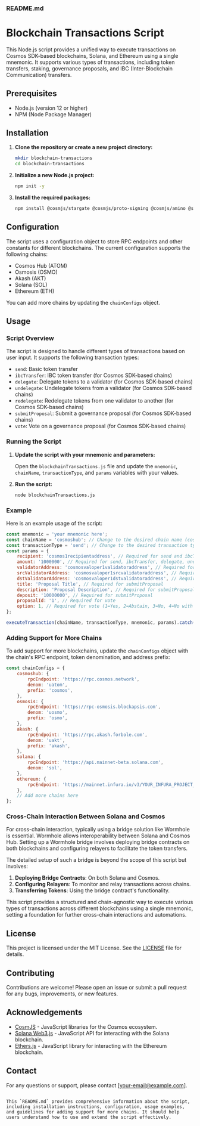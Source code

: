 ### README.md

# Blockchain Transactions Script

This Node.js script provides a unified way to execute transactions on Cosmos SDK-based blockchains, Solana, and Ethereum using a single mnemonic. It supports various types of transactions, including token transfers, staking, governance proposals, and IBC (Inter-Blockchain Communication) transfers.

## Prerequisites

- Node.js (version 12 or higher)
- NPM (Node Package Manager)

## Installation

1. **Clone the repository or create a new project directory:**

   ```sh
   mkdir blockchain-transactions
   cd blockchain-transactions
   ```

2. **Initialize a new Node.js project:**

   ```sh
   npm init -y
   ```

3. **Install the required packages:**

   ```sh
   npm install @cosmjs/stargate @cosmjs/proto-signing @cosmjs/amino @solana/web3.js ethers bip39
   ```

## Configuration

The script uses a configuration object to store RPC endpoints and other constants for different blockchains. The current configuration supports the following chains:

- Cosmos Hub (ATOM)
- Osmosis (OSMO)
- Akash (AKT)
- Solana (SOL)
- Ethereum (ETH)

You can add more chains by updating the `chainConfigs` object.

## Usage

### Script Overview

The script is designed to handle different types of transactions based on user input. It supports the following transaction types:

- `send`: Basic token transfer
- `ibcTransfer`: IBC token transfer (for Cosmos SDK-based chains)
- `delegate`: Delegate tokens to a validator (for Cosmos SDK-based chains)
- `undelegate`: Undelegate tokens from a validator (for Cosmos SDK-based chains)
- `redelegate`: Redelegate tokens from one validator to another (for Cosmos SDK-based chains)
- `submitProposal`: Submit a governance proposal (for Cosmos SDK-based chains)
- `vote`: Vote on a governance proposal (for Cosmos SDK-based chains)

### Running the Script

1. **Update the script with your mnemonic and parameters:**

   Open the `blockchainTransactions.js` file and update the `mnemonic`, `chainName`, `transactionType`, and `params` variables with your values.

2. **Run the script:**

   ```sh
   node blockchainTransactions.js
   ```

### Example

Here is an example usage of the script:

```javascript
const mnemonic = 'your mnemonic here';
const chainName = 'cosmoshub'; // Change to the desired chain name (cosmoshub, osmosis, solana, ethereum, etc.)
const transactionType = 'send'; // Change to the desired transaction type
const params = {
    recipient: 'cosmos1recipientaddress', // Required for send and ibcTransfer
    amount: '1000000', // Required for send, ibcTransfer, delegate, undelegate, and redelegate
    validatorAddress: 'cosmosvaloper1validatoraddress', // Required for delegate and undelegate
    srcValidatorAddress: 'cosmosvaloper1srcvalidatoraddress', // Required for redelegate
    dstValidatorAddress: 'cosmosvaloper1dstvalidatoraddress', // Required for redelegate
    title: 'Proposal Title', // Required for submitProposal
    description: 'Proposal Description', // Required for submitProposal
    deposit: '10000000', // Required for submitProposal
    proposalId: '1', // Required for vote
    option: 1, // Required for vote (1=Yes, 2=Abstain, 3=No, 4=No with veto)
};

executeTransaction(chainName, transactionType, mnemonic, params).catch(console.error);
```

### Adding Support for More Chains

To add support for more blockchains, update the `chainConfigs` object with the chain's RPC endpoint, token denomination, and address prefix:

```javascript
const chainConfigs = {
    cosmoshub: {
        rpcEndpoint: 'https://rpc.cosmos.network',
        denom: 'uatom',
        prefix: 'cosmos',
    },
    osmosis: {
        rpcEndpoint: 'https://rpc-osmosis.blockapsis.com',
        denom: 'uosmo',
        prefix: 'osmo',
    },
    akash: {
        rpcEndpoint: 'https://rpc.akash.forbole.com',
        denom: 'uakt',
        prefix: 'akash',
    },
    solana: {
        rpcEndpoint: 'https://api.mainnet-beta.solana.com',
        denom: 'sol',
    },
    ethereum: {
        rpcEndpoint: 'https://mainnet.infura.io/v3/YOUR_INFURA_PROJECT_ID',
    },
    // Add more chains here
};
```

### Cross-Chain Interaction Between Solana and Cosmos

For cross-chain interaction, typically using a bridge solution like Wormhole is essential. Wormhole allows interoperability between Solana and Cosmos Hub. Setting up a Wormhole bridge involves deploying bridge contracts on both blockchains and configuring relayers to facilitate the token transfers.

The detailed setup of such a bridge is beyond the scope of this script but involves:

1. **Deploying Bridge Contracts**: On both Solana and Cosmos.
2. **Configuring Relayers**: To monitor and relay transactions across chains.
3. **Transferring Tokens**: Using the bridge contract's functionality.

This script provides a structured and chain-agnostic way to execute various types of transactions across different blockchains using a single mnemonic, setting a foundation for further cross-chain interactions and automations.

## License

This project is licensed under the MIT License. See the [LICENSE](LICENSE) file for details.

## Contributing

Contributions are welcome! Please open an issue or submit a pull request for any bugs, improvements, or new features.

## Acknowledgements

- [CosmJS](https://github.com/cosmos/cosmjs) - JavaScript libraries for the Cosmos ecosystem.
- [Solana Web3.js](https://github.com/solana-labs/solana-web3.js) - JavaScript API for interacting with the Solana blockchain.
- [Ethers.js](https://github.com/ethers-io/ethers.js/) - JavaScript library for interacting with the Ethereum blockchain.

## Contact

For any questions or support, please contact [your-email@example.com].
``` 

This `README.md` provides comprehensive information about the script, including installation instructions, configuration, usage examples, and guidelines for adding support for more chains. It should help users understand how to use and extend the script effectively.